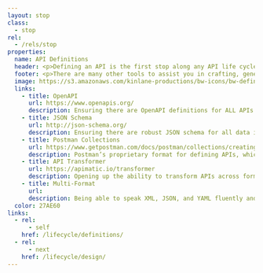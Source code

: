 ```yaml
---
layout: stop
class:
  - stop
rel:
  - /rels/stop  
properties:
  name: API Definitions
  header: <p>Defining an API is the first stop along any API life cycle. When I say definitions, I'm not just talking about OpenAPI (fka Swagger), and specifically definitions for the surface area of your API. I'm talking about defining your idea, your goals, and the standard aspects of doing business with APIs. By API definitions, I mean having a robust toolbox of definitions for everything that is going into your API operations, from standardized dates and currencies, to common data schema, and yes to making sure there is an active OpenAPI definition for every single one of your APIs.</p><p>I'd say that 75% of the companies, organizations, institutions, and government agencies I'm talking with about APIs begin API development by coding. A very costly, and rigid approach to defining a solution to a problem. Many of the groups I know who are using OpenAPI in their operations still rely on it being generated from systems and code, and do not actually hand-define, or hand-craft the definitions for their APIs, which should be being applied across the API life cycle, not just for delivering documentation. When it comes to establishing a robust API definition strategy for operations, I recommend starting with a handful of tolls and concepts.</p>
  footer: <p>There are many other tools to assist you in crafting, generating, managing, and evolving the definitions as part of your API operations. API definitions isn't just one stop along this API lifecycle, and I will be exploring ideas for how API definitions can be applied to each stop along this API life cycle, in a separate line of thought that runs parallel to what I consider to be my API life cycle basics. These five areas represent what I think are the basics of API definitions for ANY API operations, and should be where any API provider begins their journey--by defining the moving parts of each API, and what it will do from define to deprecation.<p><p>The biggest threat to properly defining APIs is too much automation, and thinking that they only apply to one stop of the API life cycle. OpenAPI is not just about generating documentation. JSON Schema is not just about completing your OpenAPI definition. Not all APIs are purely JSON, and teams should be multi-lingual when it comes to the definitions they use across the API life cycle. API definitions are essential to not just delivering your APIs, but also communicating and supporting them, and evolving them as part of your road map. API definitions are essential to a healthy API life cycle, and without them, things will easily break down for a single API, and be near impossible to deliver APIs consistently at scale across any organization.</p>
  image: https://s3.amazonaws.com/kinlane-productions/bw-icons/bw-definition.png
  links:
    - title: OpenAPI
      url: https://www.openapis.org/
      description: Ensuring there are OpenAPI definitions for ALL APIs and microservices.
    - title: JSON Schema
      url: http://json-schema.org/
      description: Ensuring there are robust JSON schema for all data in use.
    - title: Postman Collections
      url: https://www.getpostman.com/docs/postman/collections/creating_collections
      description: Postman’s proprietary format for defining APIs, which can be translated to and from OpenAPI.
    - title: API Transformer
      url: https://apimatic.io/transformer
      description: Opening up the ability to transform APIs across formats.
    - title: Multi-Format
      url:
      description: Being able to speak XML, JSON, and YAML fluently and seamlessly across groups.
  color: 27AE60
links:
  - rel:
      - self
    href: /lifecycle/definitions/   
  - rel:
      - next
    href: /lifecycle/design/      
---
```

